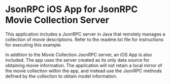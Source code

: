 # JsonRPC iOS App for JsonRPC Movie Collection Server

This application includes a JsonRPC server in Java that remotely manages a collection of movie descriptions. Refer to the readme.txt file for instructions for executing this example.

In addition to the Movie Collection JsonRPC server, an iOS App is also included. The app uses the server created as its only data source for obtaining movie information. The application will not retain a local mirror of the movie collection within the app, and instead use the JsonRPC methods defined by the collection to obtain model information.